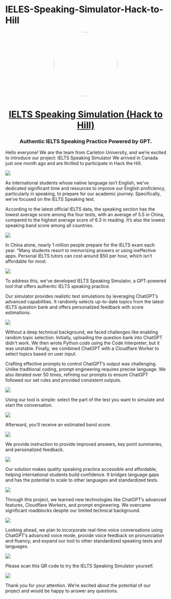 # IELES-Speaking-Simulator-Hack-to-Hill


<div align="center">
    <img width="200" height="200" style="display: block; border: 1px solid #f5f5f5; border-radius: 9999px;" src="https://github.com/hubeiqiao/IELTS-Speaking-Simulator/blob/main/IELTS%20Speaking%20Simulator%20icon.png">

<div align="center">
    <h1><a href="https://chatgpt.com/g/g-nWsmZOwc6-ielts-speaking-simulator-hack-the-hill">IELTS Speaking Simulation (Hack to Hill)</a></h1>
    <h3><p><b>Authentic IELTS Speaking Practice Powered by GPT.</b></p></h3>
</a>
</div>
</div>
</p>

Hello everyone! We are the team from Carleton University, and we’re excited to introduce our project: IELTS Speaking Simulator
We arrived in Canada just one month ago and are thrilled to participate in Hack the Hill.

![](https://github.com/hubeiqiao/IELES-Speaking-SImulator-Hack-to-Hill-/blob/main/IELTS%20Speaking%20Simulator_Hack%20to%20Hill_20240929/IELTS%20Speaking%20Simulator_Hack%20to%20Hill_20240929.001.jpeg)

As international students whose native language isn’t English, we’ve dedicated significant time and resources to improve our English proficiency, particularly in speaking, to prepare for our academic journey. Specifically, we’ve focused on the IELTS Speaking test.

According to the latest official IELTS data, the speaking section has the lowest average score among the four tests, with an average of 5.5 in China, compared to the highest average score of 6.3 in reading. It’s also the lowest speaking band score among all countries.

![](https://github.com/hubeiqiao/IELES-Speaking-SImulator-Hack-to-Hill-/blob/main/IELTS%20Speaking%20Simulator_Hack%20to%20Hill_20240929/IELTS%20Speaking%20Simulator_Hack%20to%20Hill_20240929.002.jpeg)

In China alone, nearly 1 million people prepare for the IELTS exam each year.  “Many students resort to memorizing answers or using ineffective apps. Personal IELTS tutors can cost around $50 per hour, which isn’t affordable for most.

![](https://github.com/hubeiqiao/IELES-Speaking-SImulator-Hack-to-Hill-/blob/main/IELTS%20Speaking%20Simulator_Hack%20to%20Hill_20240929/IELTS%20Speaking%20Simulator_Hack%20to%20Hill_20240929.003.jpeg)

To address this, we’ve developed IELTS Speaking Simulator, a GPT-powered tool that offers authentic IELTS speaking practice.

Our simulator provides realistic test simulations by leveraging ChatGPT’s advanced capabilities. It randomly selects up-to-date topics from the latest IELTS question bank and offers personalized feedback with score estimations.

![](https://github.com/hubeiqiao/IELES-Speaking-SImulator-Hack-to-Hill-/blob/main/IELTS%20Speaking%20Simulator_Hack%20to%20Hill_20240929/IELTS%20Speaking%20Simulator_Hack%20to%20Hill_20240929.004.jpeg)

Without a deep technical background, we faced challenges like enabling random topic selection. Initially, uploading the question bank into ChatGPT didn’t work. We then wrote Python code using the Code Interpreter, but it was unstable. Finally, we combined ChatGPT with a Cloudflare Worker to select topics based on user input. 

Crafting effective prompts to control ChatGPT’s output was challenging. Unlike traditional coding, prompt engineering requires precise language. We also iterated over 50 times, refining our prompts to ensure ChatGPT followed our set rules and provided consistent outputs.

![](https://github.com/hubeiqiao/IELES-Speaking-SImulator-Hack-to-Hill-/blob/main/IELTS%20Speaking%20Simulator_Hack%20to%20Hill_20240929/IELTS%20Speaking%20Simulator_Hack%20to%20Hill_20240929.005.jpeg)

Using our tool is simple: select the part of the test you want to simulate and start the conversation.

![](https://github.com/hubeiqiao/IELES-Speaking-SImulator-Hack-to-Hill-/blob/main/IELTS%20Speaking%20Simulator_Hack%20to%20Hill_20240929/IELTS%20Speaking%20Simulator_Hack%20to%20Hill_20240929.006.jpeg)

Afterward, you’ll receive an estimated band score.

![](https://github.com/hubeiqiao/IELES-Speaking-SImulator-Hack-to-Hill-/blob/main/IELTS%20Speaking%20Simulator_Hack%20to%20Hill_20240929/IELTS%20Speaking%20Simulator_Hack%20to%20Hill_20240929.007.jpeg)

 We provide instruction to provide improved answers, key point summaries, and personalized feedback.

![](https://github.com/hubeiqiao/IELES-Speaking-SImulator-Hack-to-Hill-/blob/main/IELTS%20Speaking%20Simulator_Hack%20to%20Hill_20240929/IELTS%20Speaking%20Simulator_Hack%20to%20Hill_20240929.008.jpeg)

Our solution makes quality speaking practice accessible and affordable, helping international students build confidence. It bridges language gaps and has the potential to scale to other languages and standardized tests.

![](https://github.com/hubeiqiao/IELES-Speaking-SImulator-Hack-to-Hill-/blob/main/IELTS%20Speaking%20Simulator_Hack%20to%20Hill_20240929/IELTS%20Speaking%20Simulator_Hack%20to%20Hill_20240929.009.jpeg)

Through this project, we learned new technologies like ChatGPT’s advanced features, Cloudflare Workers, and prompt engineering. We overcame significant roadblocks despite our limited technical background.

![](https://github.com/hubeiqiao/IELES-Speaking-SImulator-Hack-to-Hill-/blob/main/IELTS%20Speaking%20Simulator_Hack%20to%20Hill_20240929/IELTS%20Speaking%20Simulator_Hack%20to%20Hill_20240929.010.jpeg)

Looking ahead, we plan to incorporate real-time voice conversations using ChatGPT’s advanced voice mode, provide voice feedback on pronunciation and fluency, and expand our tool to other standardized speaking tests and languages.

![](https://github.com/hubeiqiao/IELES-Speaking-SImulator-Hack-to-Hill-/blob/main/IELTS%20Speaking%20Simulator_Hack%20to%20Hill_20240929/IELTS%20Speaking%20Simulator_Hack%20to%20Hill_20240929.011.jpeg)

Please scan this QR code to try the IELTS Speaking Simulator yourself.

![](https://github.com/hubeiqiao/IELES-Speaking-SImulator-Hack-to-Hill-/blob/main/IELTS%20Speaking%20Simulator_Hack%20to%20Hill_20240929/IELTS%20Speaking%20Simulator_Hack%20to%20Hill_20240929.013.jpeg)

Thank you for your attention. We’re excited about the potential of our project and would be happy to answer any questions.



